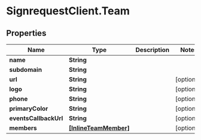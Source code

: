 # SignrequestClient.Team

## Properties
Name | Type | Description | Notes
------------ | ------------- | ------------- | -------------
**name** | **String** |  | 
**subdomain** | **String** |  | 
**url** | **String** |  | [optional] 
**logo** | **String** |  | [optional] 
**phone** | **String** |  | [optional] 
**primaryColor** | **String** |  | [optional] 
**eventsCallbackUrl** | **String** |  | [optional] 
**members** | [**[InlineTeamMember]**](InlineTeamMember.md) |  | [optional] 


